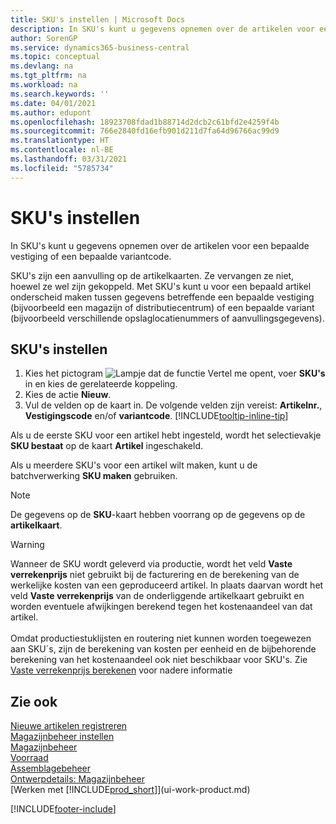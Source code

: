 ```yaml
---
title: SKU's instellen | Microsoft Docs
description: In SKU's kunt u gegevens opnemen over de artikelen voor een bepaalde vestiging of een bepaalde variantcode.
author: SorenGP
ms.service: dynamics365-business-central
ms.topic: conceptual
ms.devlang: na
ms.tgt_pltfrm: na
ms.workload: na
ms.search.keywords: ''
ms.date: 04/01/2021
ms.author: edupont
ms.openlocfilehash: 18923708fdad1b88714d2dcb2c61bfd2e4259f4b
ms.sourcegitcommit: 766e2840fd16efb901d211d7fa64d96766ac99d9
ms.translationtype: HT
ms.contentlocale: nl-BE
ms.lasthandoff: 03/31/2021
ms.locfileid: "5785734"
---
```

# <a name="set-up-stockkeeping-units"></a>SKU's instellen
In SKU's kunt u gegevens opnemen over de artikelen voor een bepaalde vestiging of een bepaalde variantcode.  

 SKU's zijn een aanvulling op de artikelkaarten. Ze vervangen ze niet, hoewel ze wel zijn gekoppeld. Met SKU's kunt u voor een bepaald artikel onderscheid maken tussen gegevens betreffende een bepaalde vestiging (bijvoorbeeld een magazijn of distributiecentrum) of een bepaalde variant (bijvoorbeeld verschillende opslaglocatienummers of aanvullingsgegevens).  

## <a name="to-set-up-a-stockkeeping-unit"></a>SKU's instellen  

1.  Kies het pictogram ![Lampje dat de functie Vertel me opent](media/ui-search/search_small.png "Vertel me wat u wilt doen"), voer **SKU's** in en kies de gerelateerde koppeling.  
2.  Kies de actie **Nieuw**.  
3.  Vul de velden op de kaart in. De volgende velden zijn vereist: **Artikelnr.**, **Vestigingscode** en/of **variantcode**. [!INCLUDE[tooltip-inline-tip](includes/tooltip-inline-tip_md.md)]  

Als u de eerste SKU voor een artikel hebt ingesteld, wordt het selectievakje **SKU bestaat** op de kaart **Artikel** ingeschakeld.  

Als u meerdere SKU's voor een artikel wilt maken, kunt u de batchverwerking **SKU maken** gebruiken.  

> [!NOTE]  
>  De gegevens op de **SKU**-kaart hebben voorrang op de gegevens op de **artikelkaart**.

> [!Warning]
> Wanneer de SKU wordt geleverd via productie, wordt het veld **Vaste verrekenprijs** niet gebruikt bij de facturering en de berekening van de werkelijke kosten van een geproduceerd artikel. In plaats daarvan wordt het veld **Vaste verrekenprijs** van de onderliggende artikelkaart gebruikt en worden eventuele afwijkingen berekend tegen het kostenaandeel van dat artikel.<br /><br />
> Omdat productiestuklijsten en routering niet kunnen worden toegewezen aan SKU´s, zijn de berekening van kosten per eenheid en de bijbehorende berekening van het kostenaandeel ook niet beschikbaar voor SKU's. Zie [Vaste verrekenprijs berekenen](finance-about-calculating-standard-cost.md) voor nadere informatie

## <a name="see-also"></a>Zie ook  
[Nieuwe artikelen registreren](inventory-how-register-new-items.md)  
[Magazijnbeheer instellen](warehouse-setup-warehouse.md)  
[Magazijnbeheer](warehouse-manage-warehouse.md)  
[Voorraad](inventory-manage-inventory.md)  
[Assemblagebeheer](assembly-assemble-items.md)    
[Ontwerpdetails: Magazijnbeheer](design-details-warehouse-management.md)  
[Werken met [!INCLUDE[prod_short](includes/prod_short.md)]](ui-work-product.md)  


[!INCLUDE[footer-include](includes/footer-banner.md)]